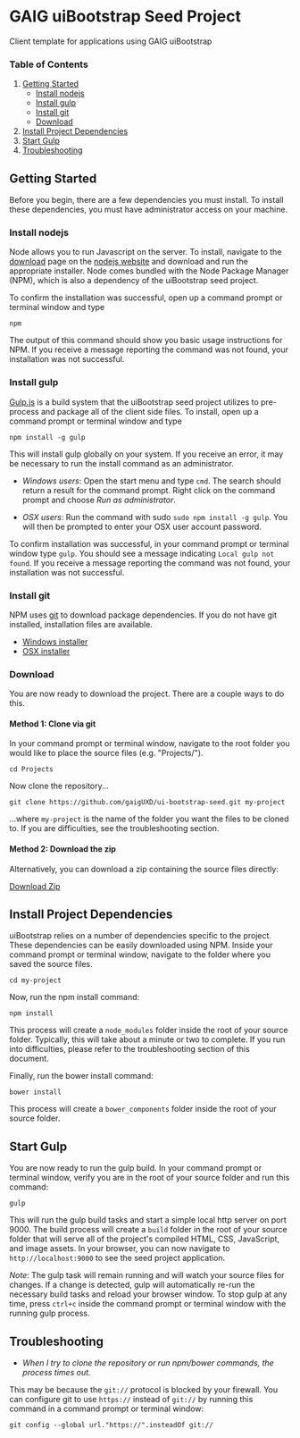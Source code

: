 # GAIG uiBootstrap Seed Project

Client template for applications using GAIG uiBootstrap

### Table of Contents
1. [Getting Started](#getting-started)
    - [Install nodejs](#install-nodejs)
    - [Install gulp](#install-gulp)
    - [Install git]($install-git)
    - [Download](#download)
1. [Install Project Dependencies](#install-project-dependencies)
1. [Start Gulp](#start-gulp)
1. [Troubleshooting](#troubleshooting)

## Getting Started

Before you begin, there are a few dependencies you must install. To install these dependencies,
you must have administrator access on your machine.

### Install nodejs
Node allows you to run Javascript on the server. To install, navigate to
the [download](http://nodejs.org/download) page on the [nodejs website](http://nodejs.org/) and
download and run the appropriate installer. Node comes bundled with the Node Package Manager (NPM),
which is also a dependency of the uiBootstrap seed project.

To confirm the installation was successful, open up a command prompt or terminal window and type
    
    npm
    
The output of this command should show you basic usage instructions for NPM. If you receive a
message reporting the command was not found, your installation was not successful.

### Install gulp
[Gulp.js](http://gulpjs.com/) is a build system that the uiBootstrap seed project utilizes to
pre-process and package all of the client side files. To install, open up a command prompt or
terminal window and type

    npm install -g gulp
    
This will install gulp globally on your system. If you receive an error, it may be necessary to
run the install command as an administrator.

- *Windows users*: Open the start menu and type `cmd`. The search should return a result for the
command prompt. Right click on the command prompt and choose *Run as administrator*.

- *OSX users*: Run the command with sudo `sudo npm install -g gulp`. You will then be prompted
to enter your OSX user account password.

To confirm installation was successful, in your command prompt or terminal window type `gulp`. You
should see a message indicating `Local gulp not found`. If you receive a message reporting the
command was not found, your installation was not successful.

### Install git

NPM uses [git](http://git-scm.com/) to download package dependencies. If you do not have git
installed, installation files are available.

- [Windows installer](http://msysgit.github.io/)
- [OSX installer](http://sourceforge.net/projects/git-osx-installer/)

### Download
You are now ready to download the project. There are a couple ways to do this.

#### Method 1: Clone via git

In your command prompt or terminal window, navigate to the
root folder you would like to place the source files (e.g. "Projects/").

    cd Projects
    
Now clone the repository...

    git clone https://github.com/gaigUXD/ui-bootstrap-seed.git my-project
    
...where `my-project` is the name of the folder you want the files to be cloned to. If you are
difficulties, see the troubleshooting section.

#### Method 2: Download the zip

Alternatively, you can download a zip containing the source files directly:

[Download Zip](https://github.com/gaigUXD/ui-bootstrap-seed/archive/master.zip)

## Install Project Dependencies

uiBootstrap relies on a number of dependencies specific to the project. These dependencies can
be easily downloaded using NPM. Inside your command prompt or terminal window, navigate to the
folder where you saved the source files.

    cd my-project
    
Now, run the npm install command:

    npm install
    
This process will create a `node_modules` folder inside the root of your source folder. Typically,
this will take about a minute or two to complete. If you run into difficulties, please refer to the
troubleshooting section of this document.

Finally, run the bower install command:

    bower install
    
This process will create a `bower_components` folder inside the root of your source folder.

## Start Gulp

You are now ready to run the gulp build. In your command prompt or terminal window, verify you are
in the root of your source folder and run this command:

    gulp
    
This will run the gulp build tasks and start a simple local http server on port 9000. The build
process will create a `build` folder in the root of your source folder that will serve all of the
project's compiled HTML, CSS, JavaScript, and image assets. In your browser, you can now navigate
to `http://localhost:9000` to see the seed project application.

*Note*: The gulp task will remain running and will watch your source files for changes. If a change
is detected, gulp will automatically re-run the necessary build tasks and reload your browser
window. To stop gulp at any time, press `ctrl+c` inside the command prompt or terminal window with
the running gulp process.

## Troubleshooting

- *When I try to clone the repository or run npm/bower commands, the process times out.*

This may be because the `git://` protocol is blocked by your firewall. You can configure git to use
`https://` instead of `git://` by running this command in a command prompt or terminal window:

    git config --global url."https://".insteadOf git://
